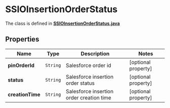 

# SSIOInsertionOrderStatus

The class is defined in **[SSIOInsertionOrderStatus.java](../../src/main/java/org/openapitools/model/SSIOInsertionOrderStatus.java)**

## Properties

Name | Type | Description | Notes
------------ | ------------- | ------------- | -------------
**pinOrderId** | `String` | Salesforce order id |  [optional property]
**status** | `String` | Salesforce insertion order status |  [optional property]
**creationTime** | `String` | Salesforce insertion order creation time |  [optional property]





